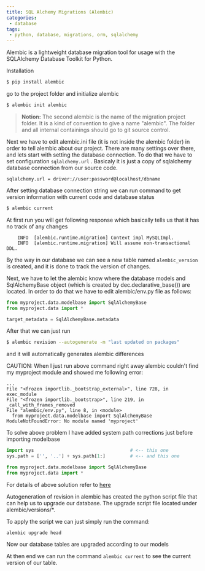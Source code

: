 ```yaml
---
title: SQL Alchemy Migrations (Alembic)
categories:
 - database
tags:
 - python, database, migrations, orm, sqlalchemy
---
```


Alembic is a lightweight database migration tool for usage with the SQLAlchemy Database Toolkit for Python.

Installation

```bash
$ pip install alembic
```

go to the project folder and initialize alembic

```bash
$ alembic init alembic
```

> **Notion:** The second alembic is the name of the migration project folder. It is a kind of convention to 
> give a name "alembic". The folder and all internal containings should go to git source control.

Next we have to edit alembic.ini file (it is not inside the alembic folder) in order to tell alembic about our project. There are many settings over there, and lets start with setting the database connection. To do that we have to set configuration `sqlalchemy.url` . Basicaly it is just a copy of sqlalchemy database connection from our source code.

```
sqlalchemy.url = driver://user:password@localhost/dbname
```

After setting database connection string we can run command to get version information with current code and database status

```bash
$ alembic current
```

At first run you will get following response which basically tells us that it has no track of any changes

```
    INFO  [alembic.runtime.migration] Context impl MySQLImpl.
    INFO  [alembic.runtime.migration] Will assume non-transactional DDL.
```

By the way in our database we can see a new table named `alembic_version` is created, and it is done to track the version of changes.

Next, we have to let the alembic know where the database models and SqlAlchemyBase object (which is created by dec.declarative_base()) are located. In order to do that we have to edit alembic/env.py file as follows:

```python
from myproject.data.modelbase import SqlAlchemyBase
from myproject.data import *

target_metadata = SqlAlchemyBase.metadata
```

After that we can just run 

```bash
$ alembic revision --autogenerate -m "last updated on packages"
```

and it will automatically generates alembic differences

CAUTION: When I just run above command right away alembic couldn't find my myproject module and showed me following error:

```
...
File "<frozen importlib._bootstrap_external>", line 728, in exec_module
File "<frozen importlib._bootstrap>", line 219, in _call_with_frames_removed
File "alembic/env.py", line 8, in <module>
  from myproject.data.modelbase import SqlAlchemyBase
ModuleNotFoundError: No module named 'myproject'
```

To solve above problem I have added system path corrections just before importing modelbase

```python
import sys                                   # <-- this one
sys.path = ['', '..'] + sys.path[1:]         # <-- and this one

from myproject.data.modelbase import SqlAlchemyBase
from myproject.data import *
```

For details of above solution refer to [here]([https://stackoverflow.com/questions/57468141/alembic-modulenotfounderror-in-env-py](https://stackoverflow.com/questions/57468141/alembic-modulenotfounderror-in-env-py))

Autogeneration of revision in alembic has created the python script file that can help us to upgrade our database. The upgrade script file located under alembic/versions/*.

To apply the script we can just simply run the command:

```
alembic upgrade head
```

Now our database tables are upgraded according to our models

At then end we can run the command `alembic current` to see the current version of our table.